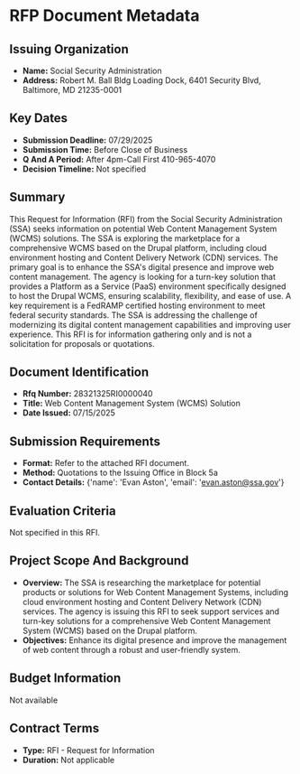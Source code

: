 # RFP Document Metadata

## Issuing Organization

- **Name:** Social Security Administration
- **Address:** Robert M. Ball Bldg Loading Dock, 6401 Security Blvd, Baltimore, MD 21235-0001

## Key Dates

- **Submission Deadline:** 07/29/2025
- **Submission Time:** Before Close of Business
- **Q And A Period:** After 4pm-Call First 410-965-4070
- **Decision Timeline:** Not specified

## Summary

This Request for Information (RFI) from the Social Security Administration (SSA) seeks information on potential Web Content Management System (WCMS) solutions. The SSA is exploring the marketplace for a comprehensive WCMS based on the Drupal platform, including cloud environment hosting and Content Delivery Network (CDN) services. The primary goal is to enhance the SSA's digital presence and improve web content management. The agency is looking for a turn-key solution that provides a Platform as a Service (PaaS) environment specifically designed to host the Drupal WCMS, ensuring scalability, flexibility, and ease of use. A key requirement is a FedRAMP certified hosting environment to meet federal security standards. The SSA is addressing the challenge of modernizing its digital content management capabilities and improving user experience. This RFI is for information gathering only and is not a solicitation for proposals or quotations.

## Document Identification

- **Rfq Number:** 28321325RI0000040
- **Title:** Web Content Management System (WCMS) Solution
- **Date Issued:** 07/15/2025

## Submission Requirements

- **Format:** Refer to the attached RFI document.
- **Method:** Quotations to the Issuing Office in Block 5a
- **Contact Details:** {'name': 'Evan Aston', 'email': 'evan.aston@ssa.gov'}

## Evaluation Criteria

Not specified in this RFI.

## Project Scope And Background

- **Overview:** The SSA is researching the marketplace for potential products or solutions for Web Content Management Systems, including cloud environment hosting and Content Delivery Network (CDN) services. The agency is issuing this RFI to seek support services and turn-key solutions for a comprehensive Web Content Management System (WCMS) based on the Drupal platform.
- **Objectives:** Enhance its digital presence and improve the management of web content through a robust and user-friendly system.

## Budget Information

Not available

## Contract Terms

- **Type:** RFI - Request for Information
- **Duration:** Not applicable

